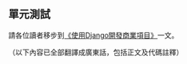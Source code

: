 ## 單元測試

請各位讀者移步到[《使用Django開發商業項目》](../Day91-100/95.使用Django開發商業項目.md)一文。

（以下內容已全部翻譯成廣東話，包括正文及代碼註釋）

